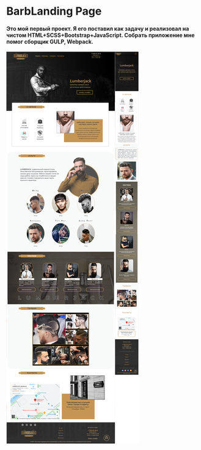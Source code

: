 # BarbLanding Page
#### Это мой первый проект. Я его поставил как задачу и реализовал на чистом HTML+SCSS+Bootstrap+JavaScript. Собрать приложение мне помог сборщик GULP, Webpack.

![BarbershopLanding](BarbShop/img/BarbShopLand.png)
